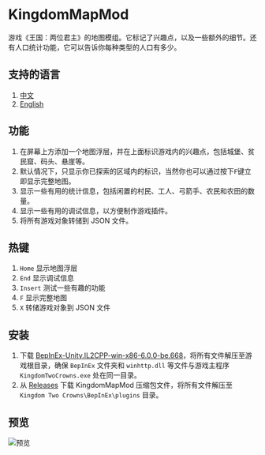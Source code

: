 # KingdomMapMod

游戏《王国：两位君主》的地图模组。它标记了兴趣点，以及一些额外的细节。还有人口统计功能，它可以告诉你每种类型的人口有多少。

## 支持的语言

1. [中文](https://github.com/abevol/KingdomMapMod/blob/master/Readme.zh-CN.md)
2. [English](https://github.com/abevol/KingdomMapMod/blob/master/Readme.md)

## 功能

1. 在屏幕上方添加一个地图浮层，并在上面标识游戏内的兴趣点，包括城堡、贫民窟、码头、悬崖等。
2. 默认情况下，只显示你已探索的区域内的标识，当然你也可以通过按下`F`键立即显示完整地图。
3. 显示一些有用的统计信息，包括闲置的村民、工人、弓箭手、农民和农田的数量。
4. 显示一些有用的调试信息，以方便制作游戏插件。
5. 将所有游戏对象转储到 JSON 文件。

## 热键

1. `Home` 显示地图浮层
2. `End` 显示调试信息
3. `Insert` 测试一些有趣的功能
4. `F` 显示完整地图
5. `X` 转储游戏对象到 JSON 文件

## 安装

1. 下载 [BepInEx-Unity.IL2CPP-win-x86-6.0.0-be.668](https://builds.bepinex.dev/projects/bepinex_be/668/BepInEx-Unity.IL2CPP-win-x86-6.0.0-be.668%2B46e297f.zip)，将所有文件解压至游戏根目录，确保 `BepInEx` 文件夹和 `winhttp.dll` 等文件与游戏主程序 `KingdomTwoCrowns.exe` 处在同一目录。
2. 从 [Releases](https://github.com/abevol/KingdomMapMod/releases) 下载 KingdomMapMod 压缩包文件，将所有文件解压至 `Kingdom Two Crowns\BepInEx\plugins` 目录。

## 预览

![预览](https://github.com/abevol/KingdomMapMod/blob/master/preview.png)
